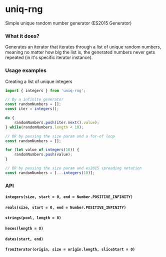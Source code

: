 # uniq-rng
Simple unique random number generator (ES2015 Generator)

### What it does?

Generates an iterator that iterates through a list of unique random numbers, meaning no matter how big the list is, the generated numbers never gets repeated (in it's specific iterator instance).

### Usage examples

Creating a list of unique integers

```javascript
import { integers } from 'uniq-rng';

// By a infinite generator
const randomNumbers = [];
const iter = integers();

do {
    randomNumbers.push(iter.next().value);
} while(randomNumbers.length < 10);

// OR by passing the size param and a for-of loop
const randomNumbers = [];

for (let value of integers(10)) {
    randomNumbers.push(value);
}

// OR by passing the size param and es2015 spreading notation 
const randomNumbers = [...integers(10)];
```

### API

#### ```integers(size, start = 0, end = Number.POSITIVE_INFINITY)```
#### ```reals(size, start = 0, end = Number.POSITIVE_INFINITY)```
#### ```strings(pool, length = 8)```
#### ```hexes(length = 8)```
#### ```dates(start, end)```
#### ```fromIterator(origin, size = origin.length, sliceStart = 0)```
